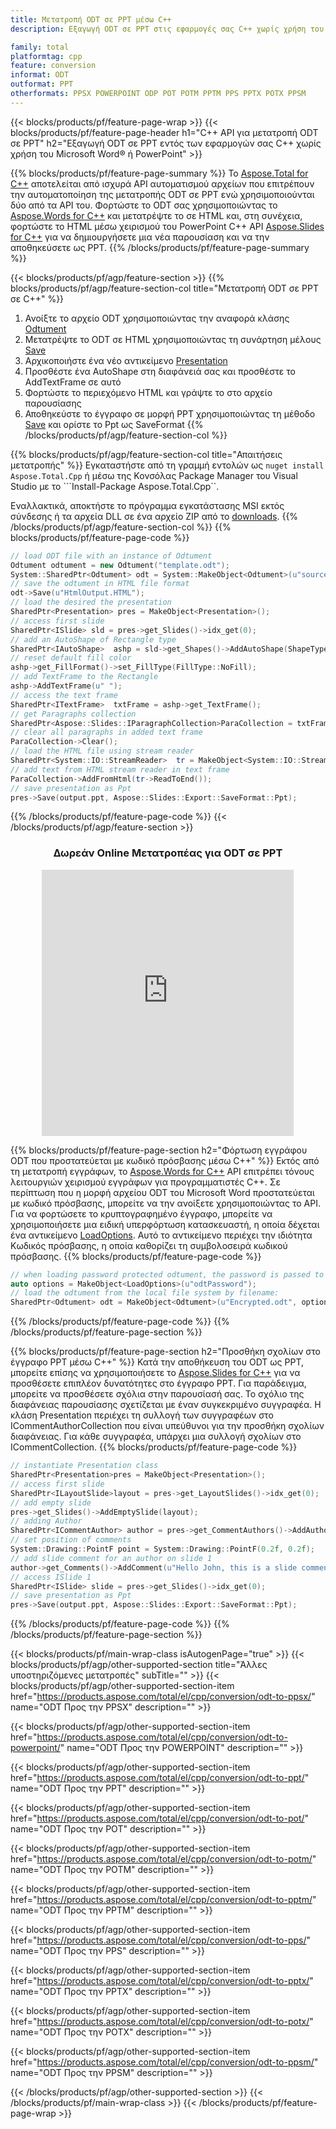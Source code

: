 ```yaml
---
title: Μετατροπή ODT σε PPT μέσω C++
description: Εξαγωγή ODT σε PPT στις εφαρμογές σας C++ χωρίς χρήση του Microsoft Word του PowerPoint

family: total
platformtag: cpp
feature: conversion
informat: ODT
outformat: PPT
otherformats: PPSX POWERPOINT ODP POT POTM PPTM PPS PPTX POTX PPSM
---
```

{{< blocks/products/pf/feature-page-wrap >}}
{{< blocks/products/pf/feature-page-header h1="C++ API για μετατροπή ODT σε PPT" h2="Εξαγωγή ODT σε PPT εντός των εφαρμογών σας C++ χωρίς χρήση του Microsoft Word&reg; ή PowerPoint" >}}

{{% blocks/products/pf/feature-page-summary %}}
Το [Aspose.Total for C++](https://products.aspose.com/total/cpp/) αποτελείται από ισχυρά API αυτοματισμού αρχείων που επιτρέπουν την αυτοματοποίηση της μετατροπής ODT σε PPT ενώ χρησιμοποιούνται δύο από τα API του. Φορτώστε το ODT σας χρησιμοποιώντας το [Aspose.Words for C++](https://products.aspose.com/words/cpp/) και μετατρέψτε το σε HTML και, στη συνέχεια, φορτώστε το HTML μέσω χειρισμού του PowerPoint C++ API [Aspose.Slides for C++](https://products.aspose.com/slides/cpp/) για να δημιουργήσετε μια νέα παρουσίαση και να την αποθηκεύσετε ως PPT. 
{{% /blocks/products/pf/feature-page-summary  %}}

{{< blocks/products/pf/agp/feature-section >}}
{{% blocks/products/pf/agp/feature-section-col title="Μετατροπή ODT σε PPT σε C++" %}}
1. Ανοίξτε το αρχείο ODT χρησιμοποιώντας την αναφορά κλάσης [Odtument](https://reference.aspose.com/words/cpp/class/aspose.words.odtument)
2. Μετατρέψτε το ODT σε HTML χρησιμοποιώντας τη συνάρτηση μέλους [Save](https://reference.aspose.com/words/cpp/class/aspose.words.odtument#save_stdbasicostream_saveoptions)
3. Αρχικοποιήστε ένα νέο αντικείμενο [Presentation](https://reference.aspose.com/slides/cpp/class/aspose.slides.presentation)
4. Προσθέστε ένα AutoShape στη διαφάνειά σας και προσθέστε το AddTextFrame σε αυτό
5. Φορτώστε το περιεχόμενο HTML και γράψτε το στο αρχείο παρουσίασης
6. Αποθηκεύστε το έγγραφο σε μορφή PPT χρησιμοποιώντας τη μέθοδο [Save](https://reference.aspose.com/slides/cpp/class/aspose.slides.presentation#afcd59ec697bf05c10f78c3869de2ec9e) και ορίστε το Ppt ως SaveFormat
{{% /blocks/products/pf/agp/feature-section-col %}}

{{% blocks/products/pf/agp/feature-section-col title="Απαιτήσεις μετατροπής" %}}
Εγκαταστήστε από τη γραμμή εντολών ως ```nuget install Aspose.Total.Cpp``` ή μέσω της Κονσόλας Package Manager του Visual Studio με το ```Install-Package Aspose.Total.Cpp``.

Εναλλακτικά, αποκτήστε το πρόγραμμα εγκατάστασης MSI εκτός σύνδεσης ή τα αρχεία DLL σε ένα αρχείο ZIP από το [downloads](https://releases.aspose.com/total/cpp).
{{% /blocks/products/pf/agp/feature-section-col %}}
{{% blocks/products/pf/feature-page-code %}}

```cpp
// load ODT file with an instance of Odtument
Odtument odtument = new Odtument("template.odt");
System::SharedPtr<Odtument> odt = System::MakeObject<Odtument>(u"sourceFile.odt");
// save the odtument in HTML file format
odt->Save(u"HtmlOutput.HTML");
// load the desired the presentation
SharedPtr<Presentation> pres = MakeObject<Presentation>();
// access first slide
SharedPtr<ISlide> sld = pres->get_Slides()->idx_get(0);
// add an AutoShape of Rectangle type
SharedPtr<IAutoShape>  ashp = sld->get_Shapes()->AddAutoShape(ShapeType::Rectangle, 10, 10, 700, 500);
// reset default fill color
ashp->get_FillFormat()->set_FillType(FillType::NoFill);
// add TextFrame to the Rectangle
ashp->AddTextFrame(u" ");
// access the text frame
SharedPtr<ITextFrame>  txtFrame = ashp->get_TextFrame();
// get Paragraphs collection
SharedPtr<Aspose::Slides::IParagraphCollection>ParaCollection = txtFrame->get_Paragraphs();
// clear all paragraphs in added text frame
ParaCollection->Clear();
// load the HTML file using stream reader
SharedPtr<System::IO::StreamReader>  tr = MakeObject<System::IO::StreamReader>(HtmlOutput.HTML);
// add text from HTML stream reader in text frame
ParaCollection->AddFromHtml(tr->ReadToEnd());
// save presentation as Ppt
pres->Save(output.ppt, Aspose::Slides::Export::SaveFormat::Ppt);                  
```


{{% /blocks/products/pf/feature-page-code %}}
{{< /blocks/products/pf/agp/feature-section >}}
<div class="container-fluid agp-content bg-white aboutfile box-1 vh100 section nopbtm">
<div class=container>
<div class=row>
<div class="demobox tc col-md-12 padding-0" align="center">

<h3>Δωρεάν Online Μετατροπέας για ODT σε PPT</h3>

<iframe style="border: none; height: 426px;" scrolling="no" src="https://total-conversion-app-65z5r2lp.qa.k8s.dynabic.com/?to=ppt&from=odt" id="child-iframe" width="80%"></iframe>

</div></div>
</div></div>

{{% blocks/products/pf/feature-page-section  h2="Φόρτωση εγγράφου ODT που προστατεύεται με κωδικό πρόσβασης μέσω C++" %}}
Εκτός από τη μετατροπή εγγράφων, το [Aspose.Words for C++](https://products.aspose.com/words/cpp/) API επιτρέπει τόνους λειτουργιών χειρισμού εγγράφων για προγραμματιστές C++. Σε περίπτωση που η μορφή αρχείου ODT του Microsoft Word προστατεύεται με κωδικό πρόσβασης, μπορείτε να την ανοίξετε χρησιμοποιώντας το API. Για να φορτώσετε το κρυπτογραφημένο έγγραφο, μπορείτε να χρησιμοποιήσετε μια ειδική υπερφόρτωση κατασκευαστή, η οποία δέχεται ένα αντικείμενο [LoadOptions](https://reference.aspose.com/words/cpp/class/aspose.words.loading.load_options). Αυτό το αντικείμενο περιέχει την ιδιότητα Κωδικός πρόσβασης, η οποία καθορίζει τη συμβολοσειρά κωδικού πρόσβασης.
{{% blocks/products/pf/feature-page-code %}}

```cpp
// when loading password protected odtument, the password is passed to the odtument's constructor using a LoadOptions object.
auto options = MakeObject<LoadOptions>(u"odtPassword");
// load the odtument from the local file system by filename:
SharedPtr<Odtument> odt = MakeObject<Odtument>(u"Encrypted.odt", options);
```

{{% /blocks/products/pf/feature-page-code  %}}
{{% /blocks/products/pf/feature-page-section %}}

{{% blocks/products/pf/feature-page-section  h2="Προσθήκη σχολίων στο έγγραφο PPT μέσω C++" %}}
Κατά την αποθήκευση του ODT ως PPT, μπορείτε επίσης να χρησιμοποιήσετε το [Aspose.Slides for C++](https://products.aspose.com/slides/cpp/) για να προσθέσετε επιπλέον δυνατότητες στο έγγραφο PPT. Για παράδειγμα, μπορείτε να προσθέσετε σχόλια στην παρουσίασή σας. Το σχόλιο της διαφάνειας παρουσίασης σχετίζεται με έναν συγκεκριμένο συγγραφέα. Η κλάση Presentation περιέχει τη συλλογή των συγγραφέων στο ICommentAuthorCollection που είναι υπεύθυνοι για την προσθήκη σχολίων διαφάνειας. Για κάθε συγγραφέα, υπάρχει μια συλλογή σχολίων στο ICommentCollection.
{{% blocks/products/pf/feature-page-code %}}

```cpp
// instantiate Presentation class
SharedPtr<Presentation>pres = MakeObject<Presentation>();
// access first slide
SharedPtr<ILayoutSlide>layout = pres->get_LayoutSlides()->idx_get(0);
// add empty slide
pres->get_Slides()->AddEmptySlide(layout);
// adding Author
SharedPtr<ICommentAuthor> author = pres->get_CommentAuthors()->AddAuthor(u"John Doe", u"MF");
// set position of comments
System::Drawing::PointF point = System::Drawing::PointF(0.2f, 0.2f);
// add slide comment for an author on slide 1
author->get_Comments()->AddComment(u"Hello John, this is a slide comment", pres->get_Slides()->idx_get(1), point, DateTime::get_Now());
// access ISlide 1
SharedPtr<ISlide> slide = pres->get_Slides()->idx_get(0);
// save presentation as Ppt
pres->Save(output.ppt, Aspose::Slides::Export::SaveFormat::Ppt);  
```

{{% /blocks/products/pf/feature-page-code  %}}
{{% /blocks/products/pf/feature-page-section %}}

{{< blocks/products/pf/main-wrap-class isAutogenPage="true" >}}
{{< blocks/products/pf/agp/other-supported-section title="Άλλες υποστηριζόμενες μετατροπές" subTitle="" >}}
{{< blocks/products/pf/agp/other-supported-section-item href="https://products.aspose.com/total/el/cpp/conversion/odt-to-ppsx/" name="ODT Προς την PPSX" description="" >}}

{{< blocks/products/pf/agp/other-supported-section-item href="https://products.aspose.com/total/el/cpp/conversion/odt-to-powerpoint/" name="ODT Προς την POWERPOINT" description="" >}}

{{< blocks/products/pf/agp/other-supported-section-item href="https://products.aspose.com/total/el/cpp/conversion/odt-to-ppt/" name="ODT Προς την PPT" description="" >}}

{{< blocks/products/pf/agp/other-supported-section-item href="https://products.aspose.com/total/el/cpp/conversion/odt-to-pot/" name="ODT Προς την POT" description="" >}}

{{< blocks/products/pf/agp/other-supported-section-item href="https://products.aspose.com/total/el/cpp/conversion/odt-to-potm/" name="ODT Προς την POTM" description="" >}}

{{< blocks/products/pf/agp/other-supported-section-item href="https://products.aspose.com/total/el/cpp/conversion/odt-to-pptm/" name="ODT Προς την PPTM" description="" >}}

{{< blocks/products/pf/agp/other-supported-section-item href="https://products.aspose.com/total/el/cpp/conversion/odt-to-pps/" name="ODT Προς την PPS" description="" >}}

{{< blocks/products/pf/agp/other-supported-section-item href="https://products.aspose.com/total/el/cpp/conversion/odt-to-pptx/" name="ODT Προς την PPTX" description="" >}}

{{< blocks/products/pf/agp/other-supported-section-item href="https://products.aspose.com/total/el/cpp/conversion/odt-to-potx/" name="ODT Προς την POTX" description="" >}}

{{< blocks/products/pf/agp/other-supported-section-item href="https://products.aspose.com/total/el/cpp/conversion/odt-to-ppsm/" name="ODT Προς την PPSM" description="" >}}


{{< /blocks/products/pf/agp/other-supported-section >}}
{{< /blocks/products/pf/main-wrap-class >}}
{{< /blocks/products/pf/feature-page-wrap >}}